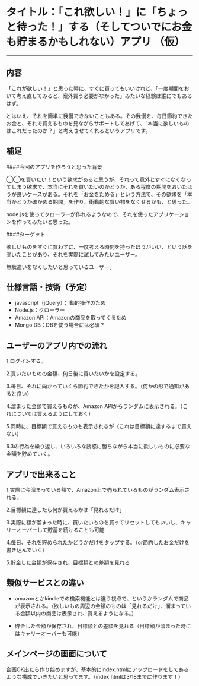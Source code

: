 # タイトル：「これ欲しい！」に「ちょっと待った！」する（そしてついでにお金も貯まるかもしれない）アプリ （仮）

---

## 内容

「これが欲しい！」と思った時に、すぐに買ってもいいけれど、「一度期間をおいて考え直してみると、案外買う必要がなかった」みたいな経験は誰にでもあるはず。

とはいえ、それを簡単に我慢できないこともある。その我慢を、毎日節約できたお金と、それで買えるものを見ながらサポートしてあげて、「本当に欲しいものはこれだったのか？」と考えさせてくれるというアプリです。


## 補足
####今回のアプリを作ろうと思った背景

◯◯を買いたい！という欲求があると思うが、それって意外とすぐになくなってしまう欲求で、本当にそれを買いたいのかどうか、ある程度の期間をおいたほうが良いケースがある。それを「お金をためる」という方法で、その欲求を「本当かどうか確かめる期間」を作り、衝動的な買い物をなくせるかも、と思った。

node.jsを使ってクローラーが作れるようなので、それを使ったアプリケーションを作ってみたいと思った。

####ターゲット

欲しいものをすぐに買わずに、一度考える時間を持ったほうがいい、という話を聞いたことがあり、それを実際に試してみたいユーザー。

無駄遣いをなくしたいと思っているユーザー。

## 仕様言語・技術（予定）

- javascript（jQuery）： 動的操作のため
- Node.js：クローラー
- Amazon API：Amazonの商品を取ってくるため
- Mongo DB：DBを使う場合には必須？

## ユーザーのアプリ内での流れ

1.ログインする。

2.買いたいものの金額、何日後に買いたいかを設定する。

3.毎日、それに向かっていくら節約できたかを記入する。（何かの形で通知があると良い）

4.溜まった金額で買えるものが、Amazon APIからランダムに表示される。（これについては買えるようにしておく）

5.同時に、目標額で買えるものも表示されるが（これは目標額に達するまで買えない）

6.3の行為を繰り返し、いろいろな誘惑に勝ちながら本当に欲しいものに必要な金額を貯めていく。


## アプリで出来ること

1.実際に今溜まっている額で、Amazon上で売られているものがランダム表示される。

2.目標額に達したら何が買えるかは「見れるだけ」

3.実際に額が溜まった時に、買いたいものを買ってリセットしてもいいし、キャリーオーバーして貯蓄を続けることも可能

4.毎日、それを貯められたかどうかだけをタップする。（or節約したお金だけを書き込んでいく）

5.貯金した金額が保存され、目標額との差額を見れる



## 類似サービスとの違い

- amazonとかkindleでの検索機能とは違う視点で、というかランダムで商品が表示される。（欲しいもの周辺の金額のものは「見れるだけ」、溜まっている金額以内の商品は表示され、買えるようになる。）

- 貯金した金額が保存され、目標額との差額を見れる（目標額が溜まった時にはキャリーオーバーも可能）


## メインページの画面について

企画OK出たら作り始めますが、基本的にindex.htmlにアップロードをしてあるような構成でいきたいと思ってます。（index.htmlは3/18までに作ります！）
